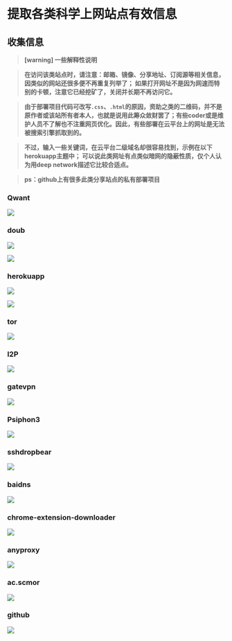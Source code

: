 # 提取各类科学上网站点有效信息

## 收集信息

> **[warning] 一些解释性说明**

> **在访问该类站点时，请注意：邮箱、镜像、分享地址、订阅源等相关信息，因类似的网站还很多便不再重复列举了； 如果打开网址不是因为网速而特别的卡顿，注意它已经挖矿了，关闭并长期不再访问它。**

> **由于部署项目代码可改写`.css`、`.html`的原因，资助之类的二维码，并不是原作者或该站所有者本人，也就是说用此筹众敛财罢了；有些coder或是维护人员不了解也不注重网页优化。因此，有些部署在云平台上的网址是无法被搜索引擎抓取到的。**

> **不过，输入一些关键词，在云平台二级域名却很容易找到，示例在以下herokuapp主题中； 可以说此类网址有点类似暗网的隐蔽性质，仅个人认为用deep network描述它比较合适点。**

> **ps：github上有很多此类分享站点的私有部署项目**

### Qwant

![](https://raw.githubusercontent.com/loremwalker/fq-book/master/.gitbook/assets/2018-05-13_234050.png)

### doub

![](https://raw.githubusercontent.com/loremwalker/fq-book/master/.gitbook/assets/doub.io_sxsx-131_.png)

![](https://raw.githubusercontent.com/loremwalker/fq-book/master/.gitbook/assets/doub.io_sxsx-132_.png)

### herokuapp

![](https://raw.githubusercontent.com/loremwalker/fq-book/master/.gitbook/assets/2018-05-01_191319.png)

![](https://raw.githubusercontent.com/loremwalker/fq-book/master/.gitbook/assets/2018-05-01_191408.png)

### tor

![](https://raw.githubusercontent.com/loremwalker/fq-book/master/.gitbook/assets/2018-05-13_221941.png)

### I2P

![](https://raw.githubusercontent.com/loremwalker/fq-book/master/.gitbook/assets/2018-05-13_223403.png)

### gatevpn

![](https://raw.githubusercontent.com/loremwalker/fq-book/master/.gitbook/assets/2018-05-13_223856.png)

### Psiphon3
![](https://raw.githubusercontent.com/loremwalker/fq-book/master/.gitbook/assets/2018-05-13_224028.png)

### sshdropbear

![](https://raw.githubusercontent.com/loremwalker/fq-book/master/.gitbook/assets/2018-05-13_230226.png)

### baidns

![](https://raw.githubusercontent.com/loremwalker/fq-book/master/.gitbook/assets/2018-05-13_231248.png)

### chrome-extension-downloader

![](https://raw.githubusercontent.com/loremwalker/fq-book/master/.gitbook/assets/2018-05-13_231955.png)

### anyproxy

![](https://raw.githubusercontent.com/loremwalker/fq-book/master/.gitbook/assets/2018-05-13_232412.png)


### ac.scmor

![](https://raw.githubusercontent.com/loremwalker/fq-book/master/.gitbook/assets/2018-05-13_232613.png)

### github

![](https://raw.githubusercontent.com/loremwalker/fq-book/master/.gitbook/assets/2018-05-13_233443.png)



<!-- ### ssrshare

![](https://raw.githubusercontent.com/loremwalker/fq-book/master/.gitbook/assets/2018-04-29_061640.png)

### nutgeek

![](https://raw.githubusercontent.com/loremwalker/fq-book/master/.gitbook/assets/2018-04-29_063942.png)

### free-ss.site

![](https://raw.githubusercontent.com/loremwalker/fq-book/master/.gitbook/assets/2018-04-29_061234.png)

### yitianjianss

![](https://raw.githubusercontent.com/loremwalker/fq-book/master/.gitbook/assets/2018-04-29_060850.png) -->